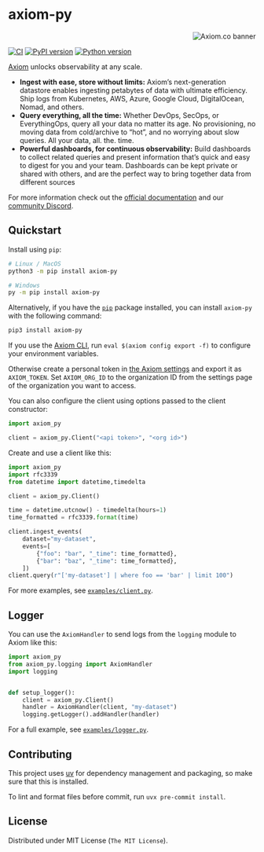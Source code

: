 # axiom-py

<a href="https://axiom.co">
<picture>
  <source media="(prefers-color-scheme: dark) and (min-width: 600px)" srcset="https://axiom.co/assets/github/axiom-github-banner-light-vertical.svg">
  <source media="(prefers-color-scheme: light) and (min-width: 600px)" srcset="https://axiom.co/assets/github/axiom-github-banner-dark-vertical.svg">
  <source media="(prefers-color-scheme: dark) and (max-width: 599px)" srcset="https://axiom.co/assets/github/axiom-github-banner-light-horizontal.svg">
  <img alt="Axiom.co banner" src="https://axiom.co/assets/github/axiom-github-banner-dark-horizontal.svg" align="right">
</picture>
</a>
&nbsp;

[![CI][ci_badge]][ci]
[![PyPI version][pypi_badge]][pypi]
[![Python version][version_badge]][pypi]

[Axiom](https://axiom.co) unlocks observability at any scale.

- **Ingest with ease, store without limits:** Axiom’s next-generation datastore enables ingesting petabytes of data with ultimate efficiency. Ship logs from Kubernetes, AWS, Azure, Google Cloud, DigitalOcean, Nomad, and others.
- **Query everything, all the time:** Whether DevOps, SecOps, or EverythingOps, query all your data no matter its age. No provisioning, no moving data from cold/archive to “hot”, and no worrying about slow queries. All your data, all. the. time.
- **Powerful dashboards, for continuous observability:** Build dashboards to collect related queries and present information that’s quick and easy to digest for you and your team. Dashboards can be kept private or shared with others, and are the perfect way to bring together data from different sources

For more information check out the [official documentation](https://axiom.co/docs)
and our
[community Discord](https://axiom.co/discord).

## Quickstart

Install using `pip`:

```bash
# Linux / MacOS
python3 -m pip install axiom-py

# Windows
py -m pip install axiom-py
```

Alternatively, if you have the [`pip`](https://pip.pypa.io/) package installed, you can install `axiom-py` with the following command:

```bash
pip3 install axiom-py
```

If you use the [Axiom CLI](https://github.com/axiomhq/cli), run `eval $(axiom config export -f)` to configure your environment variables.

Otherwise create a personal token in [the Axiom settings](https://cloud.axiom.co/profile) and export it as `AXIOM_TOKEN`. Set `AXIOM_ORG_ID` to the organization ID from the settings page of the organization you want to access.

You can also configure the client using options passed to the client constructor:

```py
import axiom_py

client = axiom_py.Client("<api token>", "<org id>")
```

Create and use a client like this:

```py
import axiom_py
import rfc3339
from datetime import datetime,timedelta

client = axiom_py.Client()

time = datetime.utcnow() - timedelta(hours=1)
time_formatted = rfc3339.format(time)

client.ingest_events(
    dataset="my-dataset",
    events=[
        {"foo": "bar", "_time": time_formatted},
        {"bar": "baz", "_time": time_formatted},
    ])
client.query(r"['my-dataset'] | where foo == 'bar' | limit 100")
```

For more examples, see [`examples/client.py`](examples/client.py).

## Logger

You can use the `AxiomHandler` to send logs from the `logging` module to Axiom
like this:

```python
import axiom_py
from axiom_py.logging import AxiomHandler
import logging


def setup_logger():
    client = axiom_py.Client()
    handler = AxiomHandler(client, "my-dataset")
    logging.getLogger().addHandler(handler)
```

For a full example, see [`examples/logger.py`](examples/logger.py).

## Contributing

This project uses [uv](https://docs.astral.sh/uv) for dependency management
and packaging, so make sure that this is installed.

To lint and format files before commit, run `uvx pre-commit install`.

## License

Distributed under MIT License (`The MIT License`).

<!-- Badges -->

[ci]: https://github.com/axiomhq/axiom-py/actions/workflows/ci.yml
[ci_badge]: https://img.shields.io/github/actions/workflow/status/axiomhq/axiom-py/ci.yml?branch=main&ghcache=unused
[pypi]: https://pypi.org/project/axiom-py/
[pypi_badge]: https://img.shields.io/pypi/v/axiom-py.svg
[version_badge]: https://img.shields.io/pypi/pyversions/axiom-py.svg
